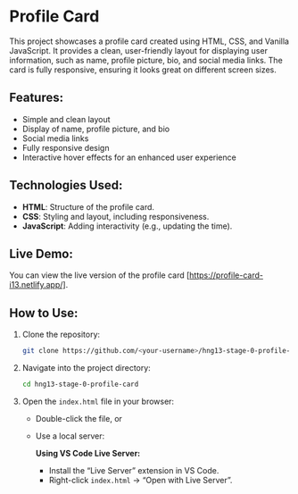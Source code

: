 # Profile Card

This project showcases a profile card created using HTML, CSS, and Vanilla JavaScript. It provides a clean, user-friendly layout for displaying user information, such as name, profile picture, bio, and social media links. The card is fully responsive, ensuring it looks great on different screen sizes.

## Features:

- Simple and clean layout
- Display of name, profile picture, and bio
- Social media links
- Fully responsive design
- Interactive hover effects for an enhanced user experience

## Technologies Used:

- **HTML**: Structure of the profile card.
- **CSS**: Styling and layout, including responsiveness.
- **JavaScript**: Adding interactivity (e.g., updating the time).

## Live Demo:

You can view the live version of the profile card [https://profile-card-i13.netlify.app/].

## How to Use:

1. Clone the repository:
   ```bash
   git clone https://github.com/<your-username>/hng13-stage-0-profile-card.git
   ````

2. Navigate into the project directory:

   ```bash
   cd hng13-stage-0-profile-card
   ```

3. Open the `index.html` file in your browser:

   * Double-click the file, or
   * Use a local server:

     **Using VS Code Live Server:**

     * Install the “Live Server” extension in VS Code.
     * Right-click `index.html` → “Open with Live Server”.

